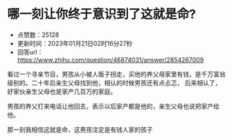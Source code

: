 # 哪一刻让你终于意识到了这就是命?
- 点赞数：25128
- 更新时间：2023年01月21日02时16分27秒
- 回答url：https://www.zhihu.com/question/46874031/answer/2854267009
<body>
 <p data-pid="ziHhWpL9">看过一个寻亲节目，男孩从小被人贩子拐走，买他的养父母家里有钱，是千万富翁级别的。二十年后亲生父母找到他，相认的时候男孩还有点忐忑， 后来相认了，好家伙亲生父母也是家产几百万的家庭。</p>
 <p data-pid="5isxURz5">男孩的养父打来电话让他回去，表示以后家产都是他的，亲生父母也说把家产给他。</p>
 <p data-pid="_LeVfAql">那一刻我相信这就是命，这男孩注定是有钱人家的孩子</p>
</body>